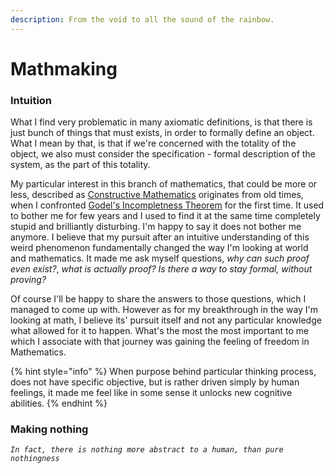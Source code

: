 ```yaml
---
description: From the void to all the sound of the rainbow.
---
```


# Mathmaking

### Intuition

What I find very problematic in many axiomatic definitions, is that there is just bunch of things that must exists, in order to formally define an object. What I mean by that, is that if we're concerned with the totality of the object, we also must consider the specification - formal description of the system, as the part of this totality.

My particular interest in this branch of mathematics, that could be more or less, described as [Constructive Mathematics](https://plato.stanford.edu/entries/mathematics-constructive/) originates from old times, when I confronted [Godel's Incompletness Theorem](https://plato.stanford.edu/entries/goedel-incompleteness/) for the first time. It used to bother me for few years and I used to find it at the same time completely stupid and brilliantly disturbing. I'm happy to say it does not bother me anymore. I believe that my pursuit after an intuitive understanding of this weird phenomenon fundamentally changed the way I'm looking at world and mathematics. It made me ask myself questions, _why can such proof even exist?_, _what is actually proof? Is there a way to stay formal, without proving?_&#x20;

Of course I'll be happy to share the answers to those questions, which I managed to come up with. However as for my breakthrough in the way I'm looking at math, I believe its' pursuit itself and not any particular knowledge what allowed for it to happen. What's the most the most important to me which I associate with that journey was gaining the feeling of freedom in Mathematics.&#x20;

{% hint style="info" %}
When purpose behind particular thinking process, does not have specific objective, but is rather driven simply by human feelings, it made me feel like in some sense it unlocks new cognitive abilities.
{% endhint %}

### Making nothing

_`In fact, there is nothing more abstract to a human, than pure nothingness`_

